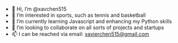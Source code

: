 - 👋 Hi, I’m @xavchen515
- 👀 I’m interested in sports, such as tennis and basketball
- 🌱 I’m currently learning Javascript and enhancing my Python skills
- 💞️ I’m looking to collaborate on all sorts of projects and startups
- 📫 I can be reached via email: xavierchen515@gmail.com

<!---
xavchen515/xavchen515 is a ✨ special ✨ repository because its `README.md` (this file) appears on your GitHub profile.
You can click the Preview link to take a look at your changes.
--->
